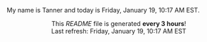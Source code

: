 My name is Tanner and today is Friday, January 19, 10:17 AM EST.

<p align="center">This <i>README</i> file is generated <b>every 3 hours</b>!</br>Last refresh: Friday, January 19, 10:17 AM EST<br /></p>
